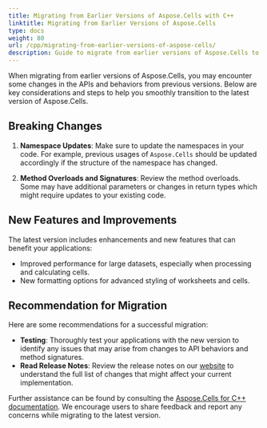 ```yaml
---
title: Migrating from Earlier Versions of Aspose.Cells with C++
linktitle: Migrating from Earlier Versions of Aspose.Cells
type: docs
weight: 80
url: /cpp/migrating-from-earlier-versions-of-aspose-cells/
description: Guide to migrate from earlier versions of Aspose.Cells to C++.
---
```


When migrating from earlier versions of Aspose.Cells, you may encounter some changes in the APIs and behaviors from previous versions. Below are key considerations and steps to help you smoothly transition to the latest version of Aspose.Cells.

## **Breaking Changes**

1. **Namespace Updates**: Make sure to update the namespaces in your code. For example, previous usages of `Aspose.Cells` should be updated accordingly if the structure of the namespace has changed.

2. **Method Overloads and Signatures**: Review the method overloads. Some may have additional parameters or changes in return types which might require updates to your existing code.

## **New Features and Improvements**

The latest version includes enhancements and new features that can benefit your applications:
- Improved performance for large datasets, especially when processing and calculating cells.
- New formatting options for advanced styling of worksheets and cells.

## **Recommendation for Migration**

Here are some recommendations for a successful migration:

- **Testing**: Thoroughly test your applications with the new version to identify any issues that may arise from changes to API behaviors and method signatures.
- **Read Release Notes**: Review the release notes on our [website](https://reference.aspose.com/cells/cpp/) to understand the full list of changes that might affect your current implementation.

Further assistance can be found by consulting the [Aspose.Cells for C++ documentation](https://reference.aspose.com/cells/cpp/). We encourage users to share feedback and report any concerns while migrating to the latest version.

